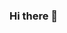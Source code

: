 ### Hi there 👋

<!--
**GeoGroup/geogroup** is a ✨ _special_ ✨ repository because its `README.md` (this file) appears on your GitHub profile.

Here are some ideas to get you started:

- 🔭 I’m currently working in Hohai University as an associate professor.
- 🌱 I’m currently learning and Teaching
- 👯 I’m looking to collaborate on many scholars
- 🤔 I’m looking for help with computation
- 💬 Ask me about ...
- 📫 How to reach me: ...
- 😄 Pronouns: ...
- ⚡ Fun fact: ...
-->
